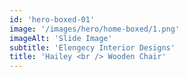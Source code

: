 ```yaml
---
id: 'hero-boxed-01'
image: '/images/hero/home-boxed/1.png'
imageAlt: 'Slide Image'
subtitle: 'Elengecy Interior Designs'
title: 'Hailey <br /> Wooden Chair'
---
```

